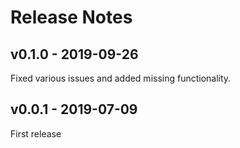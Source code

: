 # Release Notes

## v0.1.0 - 2019-09-26
Fixed various issues and added missing functionality.

## v0.0.1 - 2019-07-09
First release
